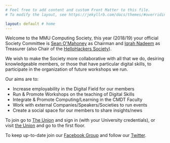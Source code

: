 ```yaml
---
# Feel free to add content and custom Front Matter to this file.
# To modify the layout, see https://jekyllrb.com/docs/themes/#overriding-theme-defaults

layout: default # home
---
```

Welcome to the MMU Computing Society, this year (2018/19) your official Society Committee is [Sean O'Mahoney](https://twitter.com/Sean12697) as Chairman and [Iqrah Nadeem](https://twitter.com/i_iqrah) as Treasurer (also Chair of the [HelloHackers Society](https://twitter.com/helloHackersSoc)).

We wish to make the Society more collaborative with all that we do, desiring knowledgeable members, or those that have particular digital skills, to participate in the organization of future workshops we run.

Our aims are to:

*   Increase employability in the Digital Field for our members
*   Run & Promote Workshops on the teaching of Digital Skills
*   Integrate & Promote Computing/Learning in the CMDT Faculty
*   Work with external Companies/Speakers/Societies to run events
*   Create a social space for our members to share insights/news

To join go to [The Union](https://www.theunionmmu.org/groups/computing-society-7c13) and sign in (with your University credentials), or visit [the Union](https://goo.gl/maps/neg9kydCrJm) and go to the first floor.

To keep up-to-date join our [Facebook Group](https://www.facebook.com/groups/MMUComputingSociety) and follow our [Twitter](https://twitter.com/MMUCompSoc).